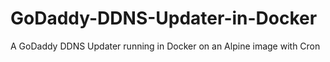 # GoDaddy-DDNS-Updater-in-Docker
A GoDaddy DDNS Updater running in Docker on an Alpine image with Cron
